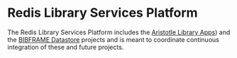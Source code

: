 Redis Library Services Platform
===============================

The Redis Library Services Platform includes the 
[Aristotle Library Apps][ALA]) and the 
[BIBFRAME Datastore][BDS] projects and is 
meant to coordinate continuous integration of these and future projects.



[ALA]: https://github.com/jermnelson/aristotle-library-apps
[BDS]: https://github.com/jermnelson/BIBFRAME-Datastore

